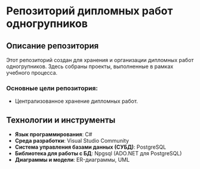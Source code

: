# Репозиторий дипломных работ одногрупников

## Описание репозитория

Этот репозиторий создан для хранения и организации дипломных работ одногрупников. Здесь собраны проекты, выполненные в рамках учебного процесса.

### Основные цели репозитория:
- Централизованное хранение дипломных работ.

## Технологии и инструменты

- **Язык программирования**: C#
- **Среда разработки**: Visual Studio Community
- **Система управления базами данных (СУБД)**: PostgreSQL
- **Библиотека для работы с БД**: Npgsql (ADO.NET для PostgreSQL)
- **Диаграммы и модели**: ER-диаграммы, UML